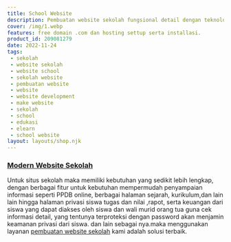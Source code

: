 ```yaml
---
title: School Website
description: Pembuatan website sekolah fungsional detail dengan teknologi modern terbaru.
cover: /img/1.webp
features: free domain .com dan hosting settup serta installasi.
product_id: 209081279
date: 2022-11-24
tags:
 - sekolah
 - website sekolah
 - website school
 - sekolah website
 - pembuatan website
 - website
 - website development
 - make website
 - sekolah
 - school
 - edukasi
 - elearn
 - school website
layout: layouts/shop.njk
---
```


### [Modern Website Sekolah]({{page.url}})

Untuk situs sekolah maka memiliki kebutuhan yang sedikit lebih lengkap, dengan berbagai fitur untuk kebutuhan mempermudah penyampaian informasi seperti PPDB online, berbagai halaman sejarah, kurikulum,dan lain lain hingga halaman privasi siswa tugas dan nilai ,rapot, serta keuangan dari siswa yang dapat diakses oleh siswa dan wali murid orang tua guna cek informasi detail, yang tentunya terproteksi dengan password akan menjamin keamanan privasi dari siswa. dan lain sebagai nya.maka menggunakan layanan [pembuatan website sekolah]({{page.url}}) kami adalah solusi terbaik.